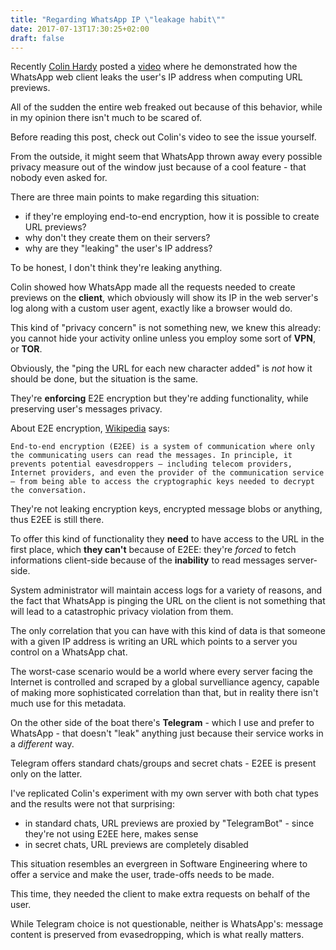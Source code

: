 ```yaml
---
title: "Regarding WhatsApp IP \"leakage habit\""
date: 2017-07-13T17:30:25+02:00
draft: false
---
```


Recently [Colin Hardy](https://twitter.com/cybercdh) posted a [video](https://www.youtube.com/watch?v=yELed8lfuRw&feature=youtu.be) where he demonstrated how the WhatsApp web client leaks the user's IP address when computing URL previews.

All of the sudden the entire web freaked out because of this behavior, while in my opinion there isn't much to be scared of.

<!--more-->

Before reading this post, check out Colin's video to see the issue yourself.

From the outside, it might seem that WhatsApp thrown away every possible privacy measure out of the window just because of a cool feature - that nobody even asked for.

There are three main points to make regarding this situation:

 - if they're employing end-to-end encryption, how it is possible to create URL previews?
 - why don't they create them on their servers?
 - why are they "leaking" the user's IP address?

To be honest, I don't think they're leaking anything.

Colin showed how WhatsApp made all the requests needed to create previews on the **client**, which obviously will show its IP in the web server's log along with a custom user agent, exactly like a browser would do.

This kind of "privacy concern" is not something new, we knew this already: you cannot hide your activity online unless you employ some sort of **VPN**, or **TOR**.

Obviously, the "ping the URL for each new character added" is *not* how it should be done, but the situation is the same.

They're **enforcing** E2E encryption but they're adding functionality, while preserving user's messages privacy.

About E2E encryption, [Wikipedia](https://en.wikipedia.org/wiki/End-to-end_encryption) says:

```
End-to-end encryption (E2EE) is a system of communication where only the communicating users can read the messages. In principle, it prevents potential eavesdroppers – including telecom providers, Internet providers, and even the provider of the communication service – from being able to access the cryptographic keys needed to decrypt the conversation.
```

They're not leaking encryption keys, encrypted message blobs or anything, thus E2EE is still there.

To offer this kind of functionality they **need** to have access to the URL in the first place, which **they can't** because of E2EE: they're *forced* to fetch informations client-side because of the **inability** to read messages server-side.

System administrator will maintain access logs for a variety of reasons, and the fact that WhatsApp is pinging the URL on the client is not something that will lead to a catastrophic privacy violation from them.

The only correlation that you can have with this kind of data is that someone with a given IP address is writing an URL which points to a server you control on a WhatsApp chat.

The worst-case scenario would be a world where every server facing the Internet is controlled and scraped by a global survelliance agency, capable of making more sophisticated correlation than that, but in reality there isn't much use for this metadata.

On the other side of the boat there's **Telegram** - which I use and prefer to WhatsApp - that doesn't "leak" anything just because their service works in a *different* way.

Telegram offers standard chats/groups and secret chats - E2EE is present only on the latter.

I've replicated Colin's experiment with my own server with both chat types and the results were not that surprising:

 - in standard chats, URL previews are proxied by "TelegramBot" - since they're not using E2EE here, makes sense
 - in secret chats, URL previews are completely disabled

This situation resembles an evergreen in Software Engineering where to offer a service and make the user, trade-offs needs to be made. 

This time, they needed the client to make extra requests on behalf of the user.

While Telegram choice is not questionable, neither is WhatsApp's: message content is preserved from evasedropping, which is what really matters.
